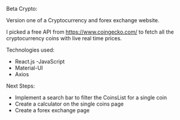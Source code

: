 Beta Crypto:


Version one of a Cryptocurrency and forex exchange website. 

I picked a free API from https://www.coingecko.com/ to fetch all the cryptocurrency coins with live real time prices.

Technologies used: 
- React.js
-JavaScript
- Material-UI
- Axios 

Next Steps: 
- Implement a search bar to filter the CoinsList for a single coin
- Create a calculator on the single coins page
- Create a forex exchange page